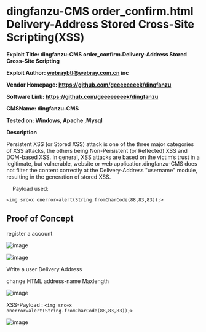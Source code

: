 # dingfanzu-CMS order_confirm.html Delivery-Address Stored Cross-Site Scripting(XSS)

**Exploit Title: dingfanzu-CMS order_confirm.Delivery-Address Stored Cross-Site Scripting**

**Exploit Author: webraybtl@webray.com.cn inc**

**Vendor Homepage: https://github.com/geeeeeeeek/dingfanzu**

**Software Link: https://github.com/geeeeeeeek/dingfanzu**

**CMSName: dingfanzu-CMS**

**Tested on: Windows, Apache ,Mysql**

**Description**

Persistent XSS (or Stored XSS) attack is one of the three major categories of XSS attacks, the others being Non-Persistent (or Reflected) XSS and DOM-based XSS. In general, XSS attacks are based on the victim’s trust in a legitimate, but vulnerable, website or web application.dingfanzu-CMS does not filter the content correctly at the Delivery-Address "username" module, resulting in the generation of stored XSS.

    Payload used:

```
<img src=x onerror=alert(String.fromCharCode(88,83,83));>
```

## Proof of Concept

register a account

![image](https://github.com/user-attachments/assets/c4ecba1c-5041-4f43-9d86-30429e2cc7f6)

![image](https://github.com/user-attachments/assets/73a1f072-6a18-4eb6-8409-e8ad95828f8f)

Write a user Delivery Address

change HTML address-name Maxlength 

![image](https://github.com/user-attachments/assets/a68d052b-0701-4ccb-9a48-a3bc4ca573a3)


XSS-Payload :  `<img src=x onerror=alert(String.fromCharCode(88,83,83));>`

![image](https://github.com/user-attachments/assets/7885f64d-249c-4358-b95f-8738a791ed83)

